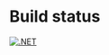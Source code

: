 # Build status

[![.NET](https://github.com/simplesystemer/CSharpDE/actions/workflows/dotnet.yml/badge.svg?branch=master)](https://github.com/simplesystemer/CSharpDE/actions/workflows/dotnet.yml)
